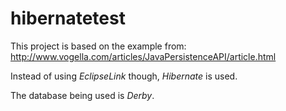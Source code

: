 # hibernatetest
This project is based on the example from: http://www.vogella.com/articles/JavaPersistenceAPI/article.html

Instead of using _EclipseLink_ though, _Hibernate_ is used.

The database being used is _Derby_.